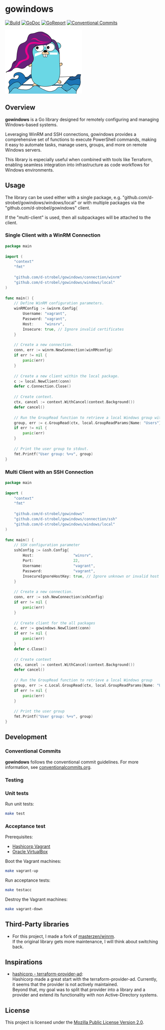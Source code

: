 # gowindows
<!-- Badges -->
[![Build][build badge]][build page]
[![GoDoc][godoc badge]][godoc page]
[![GoReport][goreport badge]][goreport page]
[![Conventional Commits][convention badge]][convention page]

![logo](images/logo/gowindows-icon_250.png)

## Overview
**gowindows** is a Go library designed for remotely configuring and managing Windows-based systems.

Leveraging WinRM and SSH connections, gowindows provides a comprehensive set of functions to execute PowerShell commands, making it easy to automate tasks, manage users, groups, and more on remote Windows servers.

This library is especially useful when combined with tools like Terraform, enabling seamless integration into infrastructure as code workflows for Windows environments.

## Usage

The library can be used either with a single package, e.g. "github.com/d-strobel/gowindows/windows/local" or with multiple packages via the "github.com/d-strobel/gowindows" client.

If the "multi-client" is used, then all subpackages will be attached to the client.

### Single Client with a WinRM Connection
```go
package main

import (
	"context"
	"fmt"

	"github.com/d-strobel/gowindows/connection/winrm"
	"github.com/d-strobel/gowindows/windows/local"
)

func main() {
	// Define WinRM configuration parameters.
	winRMConfig := &winrm.Config{
		Username: "vagrant",
		Password: "vagrant",
		Host:     "winsrv",
		Insecure: true, // Ignore invalid certificates
	}

	// Create a new connection.
    conn, err := winrm.NewConnection(winRMconfig)
	if err != nil {
		panic(err)
	}

	// Create a new client within the local package.
	c := local.NewClient(conn)
	defer c.Connection.Close()

	// Create context.
	ctx, cancel := context.WithCancel(context.Background())
	defer cancel()

	// Run the GroupRead function to retrieve a local Windows group with the name "Users".
	group, err := c.GroupRead(ctx, local.GroupReadParams{Name: "Users"})
	if err != nil {
		panic(err)
	}

	// Print the user group to stdout.
	fmt.Printf("User group: %+v", group)
}
```

### Multi Client with an SSH Connection
```go
package main

import (
	"context"
	"fmt"

	"github.com/d-strobel/gowindows"
	"github.com/d-strobel/gowindows/connection/ssh"
	"github.com/d-strobel/gowindows/windows/local"
)

func main() {
	// SSH configuration parameter
	sshConfig := &ssh.Config{
		Host:                  "winsrv",
		Port:                  22,
		Username:              "vagrant",
		Password:              "vagrant",
		InsecureIgnoreHostKey: true, // Ignore unknown or invalid host keys
	}

	// Create a new connection.
    conn, err := ssh.NewConnection(sshConfig)
	if err != nil {
		panic(err)
	}

	// Create client for the all packages
	c, err := gowindows.NewClient(conn)
	if err != nil {
		panic(err)
	}
	defer c.Close()

	// Create context
	ctx, cancel := context.WithCancel(context.Background())
	defer cancel()

	// Run the GroupRead function to retrieve a local Windows group
	group, err := c.Local.GroupRead(ctx, local.GroupReadParams{Name: "Users"})
	if err != nil {
		panic(err)
	}

	// Print the user group
	fmt.Printf("User group: %+v", group)
}
```

## Development
### Conventional Commits
**gowindows** follows the conventional commit guidelines. For more information, see [conventionalcommits.org](https://www.conventionalcommits.org/).

### Testing
### Unit tests
Run unit tests:
```bash
make test
```

### Acceptance test
Prerequisites:
* [Hashicorp Vagrant](https://www.vagrantup.com/)
* [Oracle VirtualBox](https://www.virtualbox.org/)

Boot the Vagrant machines:
```bash
make vagrant-up
```

Run acceptance tests:
```bash
make testacc
```

Destroy the Vagrant machines:
```bash
make vagrant-down
```

## Third-Party libraries
* For this project, I made a fork of [masterzen/winrm](https://github.com/masterzen/winrm).<br>
If the original library gets more maintenance, I will think about switching back.

## Inspirations
* [hashicorp - terraform-provider-ad](https://github.com/hashicorp/terraform-provider-ad):<br>
Hashicorp made a great start with the terraform-provider-ad. Currently, it seems that the provider is not actively maintained.<br>
Beyond that, my goal was to split that provider into a library and a provider and extend its functionality with non Active-Directory systems.

## License
This project is licensed under the [Mozilla Public License Version 2.0](LICENSE).

<!-- Badges -->
[godoc badge]: https://pkg.go.dev/badge/github.com/d-strobel/gowindows
[godoc page]: https://pkg.go.dev/github.com/d-strobel/gowindows

[goreport badge]: https://goreportcard.com/badge/github.com/d-strobel/gowindows
[goreport page]: https://goreportcard.com/report/github.com/d-strobel/gowindows

[build badge]: https://github.com/d-strobel/gowindows/actions/workflows/build.yml/badge.svg
[build page]: https://github.com/d-strobel/gowindows/actions/workflows/build.yml

[convention badge]: https://img.shields.io/badge/Conventional%20Commits-1.0.0-%23FE5196?logo=conventionalcommits&logoColor=white
[convention page]: https://conventionalcommits.org

